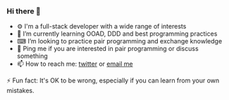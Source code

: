 ### Hi there 👋

<ul dir="auto">
<li> ⚙ I'm a full-stack developer with a wide range of interests</li>
<li> 🌱 I’m currently learning OOAD, DDD and best programming practices</li>
<li> ⌨ I’m looking to practice pair programming and exchange knowledge</li>
<li> 💬 Ping me if you are interested in pair programming or discuss something</li>
<li> 📫 How to reach me: <a href="https://twitter.com/SergeKudashev/">twitter</a> or <a href="mailto:kudashevs@gmail.com">email me</a></li>
</ul>
<p>
⚡ Fun fact: It's OK to be wrong, especially if you can learn from your own mistakes.
</p>
